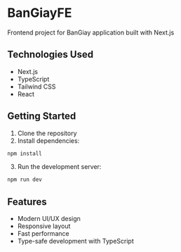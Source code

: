 # BanGiayFE

Frontend project for BanGiay application built with Next.js

## Technologies Used

- Next.js
- TypeScript
- Tailwind CSS
- React

## Getting Started

1. Clone the repository
2. Install dependencies:
```bash
npm install
```
3. Run the development server:
```bash
npm run dev
```

## Features

- Modern UI/UX design
- Responsive layout
- Fast performance
- Type-safe development with TypeScript
